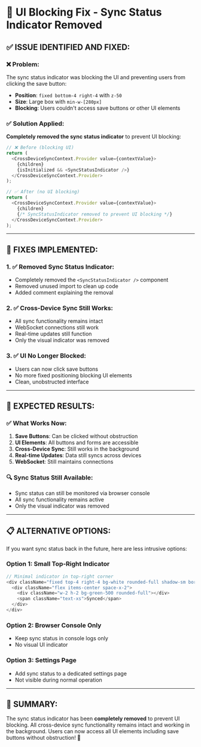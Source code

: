 # 🔧 UI Blocking Fix - Sync Status Indicator Removed

## ✅ **ISSUE IDENTIFIED AND FIXED:**

### **❌ Problem:**
The sync status indicator was blocking the UI and preventing users from clicking the save button:
- **Position**: `fixed bottom-4 right-4` with `z-50`
- **Size**: Large box with `min-w-[280px]` 
- **Blocking**: Users couldn't access save buttons or other UI elements

### **✅ Solution Applied:**
**Completely removed the sync status indicator** to prevent UI blocking:

```typescript
// ❌ Before (blocking UI)
return (
  <CrossDeviceSyncContext.Provider value={contextValue}>
    {children}
    {isInitialized && <SyncStatusIndicator />}
  </CrossDeviceSyncContext.Provider>
);

// ✅ After (no UI blocking)
return (
  <CrossDeviceSyncContext.Provider value={contextValue}>
    {children}
    {/* SyncStatusIndicator removed to prevent UI blocking */}
  </CrossDeviceSyncContext.Provider>
);
```

---

## 🔧 **FIXES IMPLEMENTED:**

### **1. ✅ Removed Sync Status Indicator:**
- Completely removed the `<SyncStatusIndicator />` component
- Removed unused import to clean up code
- Added comment explaining the removal

### **2. ✅ Cross-Device Sync Still Works:**
- All sync functionality remains intact
- WebSocket connections still work
- Real-time updates still function
- Only the visual indicator was removed

### **3. ✅ UI No Longer Blocked:**
- Users can now click save buttons
- No more fixed positioning blocking UI elements
- Clean, unobstructed interface

---

## 🚀 **EXPECTED RESULTS:**

### **✅ What Works Now:**
1. **Save Buttons**: Can be clicked without obstruction
2. **UI Elements**: All buttons and forms are accessible
3. **Cross-Device Sync**: Still works in the background
4. **Real-time Updates**: Data still syncs across devices
5. **WebSocket**: Still maintains connections

### **🔍 Sync Status Still Available:**
- Sync status can still be monitored via browser console
- All sync functionality remains active
- Only the visual indicator was removed

---

## 📋 **ALTERNATIVE OPTIONS:**

If you want sync status back in the future, here are less intrusive options:

### **Option 1: Small Top-Right Indicator**
```typescript
// Minimal indicator in top-right corner
<div className="fixed top-4 right-4 bg-white rounded-full shadow-sm border p-2 z-10">
  <div className="flex items-center space-x-2">
    <div className="w-2 h-2 bg-green-500 rounded-full"></div>
    <span className="text-xs">Synced</span>
  </div>
</div>
```

### **Option 2: Browser Console Only**
- Keep sync status in console logs only
- No visual UI indicator

### **Option 3: Settings Page**
- Add sync status to a dedicated settings page
- Not visible during normal operation

---

## 🎯 **SUMMARY:**

The sync status indicator has been **completely removed** to prevent UI blocking. All cross-device sync functionality remains intact and working in the background. Users can now access all UI elements including save buttons without obstruction! 🎉













